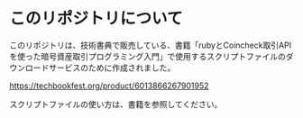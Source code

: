 # このリポジトリについて

このリポジトリは、技術書典で販売している、書籍「rubyとCoincheck取引APIを使った暗号資産取引プログラミング入門」で使用するスクリプトファイルのダウンロードサービスのために作成されました。

https://techbookfest.org/product/6013866267901952

スクリプトファイルの使い方は、書籍を参照してください。
